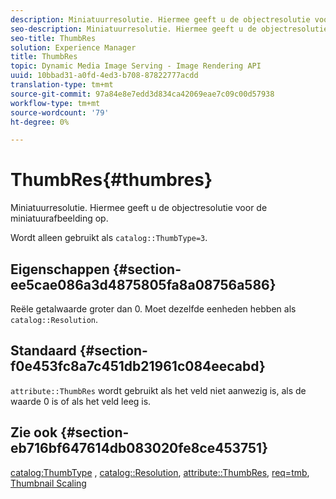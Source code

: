 ```yaml
---
description: Miniatuurresolutie. Hiermee geeft u de objectresolutie voor de miniatuurafbeelding op.
seo-description: Miniatuurresolutie. Hiermee geeft u de objectresolutie voor de miniatuurafbeelding op.
seo-title: ThumbRes
solution: Experience Manager
title: ThumbRes
topic: Dynamic Media Image Serving - Image Rendering API
uuid: 10bbad31-a0fd-4ed3-b708-87822777acdd
translation-type: tm+mt
source-git-commit: 97a84e8e7edd3d834ca42069eae7c09c00d57938
workflow-type: tm+mt
source-wordcount: '79'
ht-degree: 0%

---
```



# ThumbRes{#thumbres}

Miniatuurresolutie. Hiermee geeft u de objectresolutie voor de miniatuurafbeelding op.

Wordt alleen gebruikt als `catalog::ThumbType=3`.

## Eigenschappen {#section-ee5cae086a3d4875805fa8a08756a586}

Reële getalwaarde groter dan 0. Moet dezelfde eenheden hebben als `catalog::Resolution`.

## Standaard {#section-f0e453fc8a7c451db21961c084eecabd}

`attribute::ThumbRes` wordt gebruikt als het veld niet aanwezig is, als de waarde 0 is of als het veld leeg is.

## Zie ook {#section-eb716bf647614db083020fe8ce453751}

[catalog:ThumbType](../../../../../../is-api/image-catalog/image-serving-api-ref/c-image-catalog-reference/c-image-svg-data-reference/c-image-data-reference/r-thumbtype-cat.md#reference-41149ddffc8749cba2f8d9c8e2611e03) ,  [catalog::Resolution](../../../../../../is-api/image-catalog/image-serving-api-ref/c-image-catalog-reference/c-image-svg-data-reference/c-image-data-reference/r-resolution-cat.md#reference-de489f5f36b64bd0831749546f8728e1),  [attribute::ThumbRes](../../../../../../is-api/image-catalog/image-serving-api-ref/c-image-catalog-reference/c-attributes-reference/r-thumbres.md#reference-ac36cbbd0c8c433ebf7f515e54846501),  [req=tmb](../../../../../../is-api/http-ref/image-serving-api-ref/c-http-protocol-reference/c-command-reference/r-req/r-req.md#reference-907cdb4a97034db7ad94695f25552e76),  [Thumbnail Scaling](../../../../../../is-api/http-ref/image-serving-api-ref/c-http-protocol-reference/c-notes-on-server-behavior/r-thumbnail-scaling.md#reference-0f71817f721d4913b34816758d69b07f)
